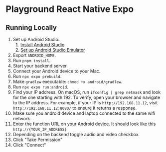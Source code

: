 # Playground React Native Expo

## Running Locally

1. Set up Android Studio:
   1. [Install Android Studio](https://developer.android.com/studio/install)
   2. [Set up Android Studio Emulator](https://docs.expo.dev/workflow/android-studio-emulator/#set-up-android-studio)
2. Export `ANDROID_HOME`.
3. Run `pnpm install`.
4. Start your backend server.
5. Connect your Android device to your Mac.
6. Run `npx expo prebuild`.
7. Make `gradlew` executable: `chmod +x android/gradlew`.
8. Run `npx expo run:android`.
9. Find your IP address. On macOS, run `ifconfig | grep netmask` and look for the one starting with 192. To verify, open your browser and navigate to the IP address. For example, if your IP is `http://192.168.11.12`, visit `http://192.168.11.12:8080/` to ensure it returns a response.
10. Make sure you android device and laptop connected to the same wifi network.
11. Enter the function URL on your Android device. It should look like this `http://{YOUR_IP_ADDRESS}`
12. Depending on the backend toggle audio and video checkbox.
13. Click "Take Permission"
14. Click "Connect"